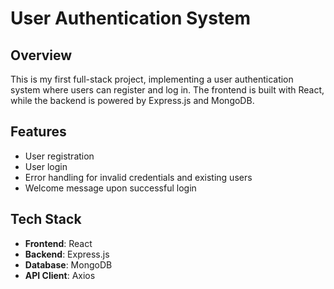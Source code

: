 # User Authentication System

## Overview

This is my first full-stack project, implementing a user authentication system where users can register and log in. The frontend is built with React, while the backend is powered by Express.js and MongoDB.

## Features

- User registration
- User login
- Error handling for invalid credentials and existing users
- Welcome message upon successful login

## Tech Stack

- **Frontend**: React
- **Backend**: Express.js
- **Database**: MongoDB
- **API Client**: Axios

